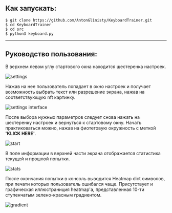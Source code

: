 ## Как запускать:  
```
$ git clone https://github.com/AntonGlinisty/KeyboardTrainer.git
$ cd KeyboardTrainer
$ cd src
$ python3 keyboard.py
```
___


## Руководство пользования:
В верхнем левом углу стартового окна находится шестеренка настроек.

![settings](C:\Users\Acer\Pictures\Screenshots\sts.png?raw=true "Optional Title")

Нажав на нее пользователь попадает в окно настроек и получает возможность выбрать текст или разрешение экрана,
нажав на соответствующую nft картинку. 

![settings interface](C:\Users\Acer\Pictures\Screenshots\settings.png?raw=true  "Optional Title")

После выбора нужных параметров следует снова нажать на шестеренку настроек и вернуться к стартовому окну.
Начать практиковаться можно, нажав на фиотетовую окружность c меткой **'KLICK HERE'**.

![start](C:\Users\Acer\Pictures\Screenshots\klck.png?raw=true "Optional Title")

В поле информации в верхней части экрана отображается статистика текущей и прошлой попытки.

![stats](C:\Users\Acer\Pictures\Screenshots\ststs.png?raw=true "Optional Title")

После окончания попытки в консоль выводится Heatmap dict символов, при печати которых пользователь ошибался чаще.
Присутствует и графическая иллюстраниция heatmap'a, представленная 10-ти ступенчатым зелено-красным градиентом.

![gradient](C:\Users\Acer\Pictures\Screenshots\grads.png?raw=true "Optional Title")
